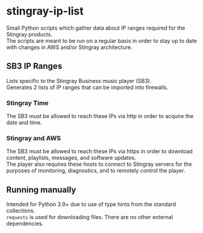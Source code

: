 # stingray-ip-list
Small Python scripts which gather data about IP ranges required for the Stingray products.<br>
The scripts are meant to be run on a regular basis in order to stay up to date with changes in AWS and/or Stingray architecture.<br>

## SB3 IP Ranges
Lists specific to the Stingray Business music player (SB3).<br>
Generates 2 lists of IP ranges that can be imported into firewalls.

### Stingray Time
The SB3 must be allowed to reach these IPs via http in order to acquire the date and time.

### Stingray and AWS
The SB3 must be allowed to reach these IPs via https in order to download content, playlists, messages, and software updates.<br>
The player also requires these hosts to connect to Stingray servers for the purposes of monitoring, diagnostics, and to remotely control the player.

## Running manually
Intended for Python 3.9+ due to use of type hints from the standard collections.<br>
`requests` is used for downloading files. There are no other external dependencies.
